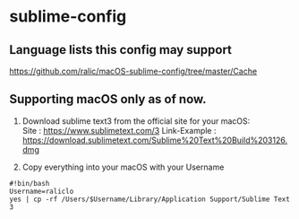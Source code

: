 # sublime-config

## Language lists this config may support
https://github.com/ralic/macOS-sublime-config/tree/master/Cache

## Supporting macOS only as of now.

1. Download sublime text3 from the official site for your macOS:  
Site : https://www.sublimetext.com/3
Link-Example : https://download.sublimetext.com/Sublime%20Text%20Build%203126.dmg

2. Copy everything into your macOS with your Username

```
#!bin/bash
Username=raliclo
yes | cp -rf /Users/$Username/Library/Application Support/Sublime Text 3
```
